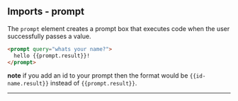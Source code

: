 Imports - prompt
---
The `prompt` element creates a prompt box that executes code when the user successfully passes a value.

```html
<prompt query="whats your name?">
  hello {{prompt.result}}!
</prompt>
```

**note** if you add an id to your prompt then the format would be `{{id-name.result}}` instead of `{{prompt.result}}`.

---